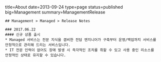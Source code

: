 title=About
date=2013-09-24
type=page
status=published
big=Management
summary=ManagementRelease
~~~~~~
## Management > Managed > Release Notes

### 2017.06.22
#### 신규 상품 출시
* Managed 서비스는 전문 지식을 겸비한 전담 엔지니어가 구축부터 운영/백업까지 서비스를 안정적으로 관리해 드리는 서비스입니다.
* IT 전문 인력이 없어도 장애 발생 시 즉각적인 조치를 취할 수 있고 사용 중인 리소스를 안정적인 상태로 유지할 수 있습니다.
